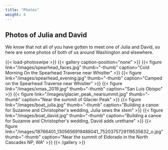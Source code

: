 ```yaml
---
title: "Photos"
weight: 4
---
```


## Photos of Julia and David

We know that not all of you have gotten to meet one of Julia and David, so here are some photos of both of us around Washington and elsewhere.

{{< load-photoswipe >}}
{{< gallery caption-position="none" >}}
  {{< figure link="/images/spearhead_faces.jpg" thumb="-thumb" caption="Cold Morning On the Spearhead Traverse near Whistler" >}}
  {{< figure link="/images/spearhead_evening.jpg" thumb="-thumb" caption="Camped on the Spearhead Traverse near Whistler" >}}
  {{< figure link="/images/xmas_2019.jpg" thumb="-thumb" caption="San Luis Obispo" >}}
  {{< figure link="/images/glacier_peak_nearsummit.jpg" thumb="-thumb" caption="Near the summit of Glacier Peak" >}}
  {{< figure link="/images/boat_julia.jpg" thumb="-thumb" caption="Building a canoe for Suzanne and Christopher's wedding, Julia sews the stem" >}}
  {{< figure link="/images/boat_david.jpg" thumb="-thumb" caption="Building a canoe for Suzanne and Christopher's wedding, David adds urethane" >}}
    {{< figure link="/images/18766401_1305656919488041_7520375729119535632_o.jpg" thumb="-thumb" caption="Near the summit of Eldorado in the North Cascades NP, WA" >}}
{{< /gallery >}}
